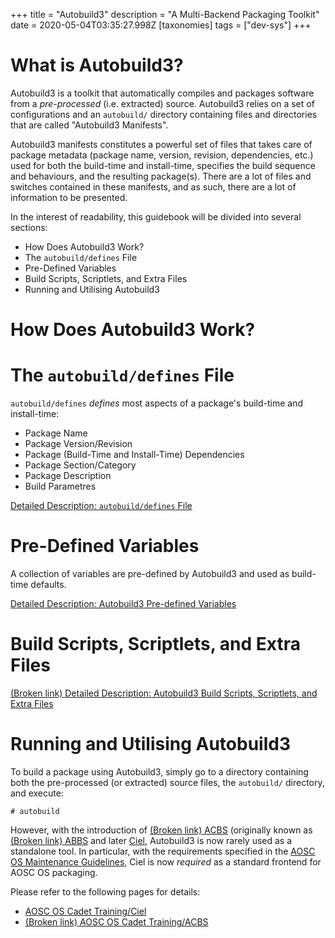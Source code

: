 +++
title = "Autobuild3"
description = "A Multi-Backend Packaging Toolkit"
date = 2020-05-04T03:35:27.998Z
[taxonomies]
tags = ["dev-sys"]
+++

# What is Autobuild3?

Autobuild3 is a toolkit that automatically compiles and packages software from a *pre-processed* (i.e. extracted) source. Autobuild3 relies on a set of configurations and an `autobuild/` directory containing files and directories that are called "Autobuild3 Manifests". 

Autobuild3 manifests constitutes a powerful set of files that takes care of package metadata (package name, version, revision, dependencies, etc.) used for both the build-time and install-time, specifies the build sequence and behaviours, and the resulting package(s). There are a lot of files and switches contained in these manifests, and as such, there are a lot of information to be presented.

In the interest of readability, this guidebook will be divided into several sections:

- How Does Autobuild3 Work?
- The `autobuild/defines` File
- Pre-Defined Variables
- Build Scripts, Scriptlets, and Extra Files
- Running and Utilising Autobuild3

# How Does Autobuild3 Work?

# The `autobuild/defines` File

`autobuild/defines` *defines* most aspects of a package's build-time and install-time:

- Package Name
- Package Version/Revision
- Package (Build-Time and Install-Time) Dependencies
- Package Section/Category
- Package Description
- Build Parametres

[Detailed Description: `autobuild/defines` File](@/dev/sys/defines.md)

# Pre-Defined Variables

A collection of variables are pre-defined by Autobuild3 and used as build-time defaults.

[Detailed Description: Autobuild3 Pre-defined Variables](@/dev/sys/autobuild3-manual.md#general-structure)

# Build Scripts, Scriptlets, and Extra Files

[(Broken link) Detailed Description: Autobuild3 Build Scripts, Scriptlets, and Extra Files](/dev-sys-autobuild3-build-scripts-scriptlets-and-extra-files)

# Running and Utilising Autobuild3

To build a package using Autobuild3, simply go to a directory containing both the pre-processed (or extracted) source files, the `autobuild/` directory, and execute:

```
# autobuild
```

However, with the introduction of [(Broken link) ACBS](/dev-sys-acbs) (originally known as [(Broken link) ABBS](/dev-sys-abbs) and later [Ciel](@/dev/sys/ciel.md), Autobuild3 is now rarely used as a standalone tool. In particular, with the requirements specified in the [AOSC OS Maintenance Guidelines](@/dev/sys/maintenance-guidelines.md), Ciel is now *required* as a standard frontend for AOSC OS packaging.

Please refer to the following pages for details:

- [AOSC OS Cadet Training/Ciel](@/dev/sys/ciel.md)
- [(Broken link) AOSC OS Cadet Training/ACBS](/dev-sys-acbs)
